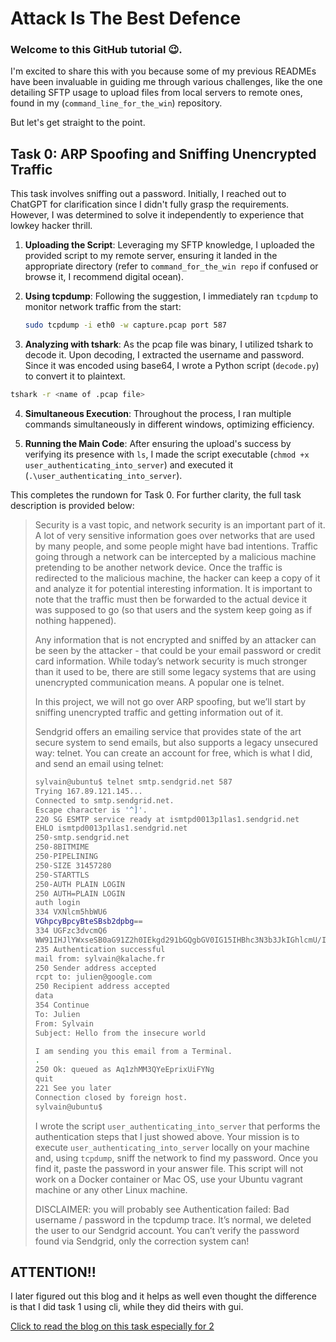 # Attack Is The Best Defence

### Welcome to this GitHub tutorial 😉. 

I'm excited to share this with you because some of my previous READMEs have been invaluable in guiding me through various challenges, like the one detailing SFTP usage to upload files from local servers to remote ones, found in my (`command_line_for_the_win`) repository.

But let's get straight to the point.

## Task 0: ARP Spoofing and Sniffing Unencrypted Traffic

This task involves sniffing out a password. Initially, I reached out to ChatGPT for clarification since I didn't fully grasp the requirements. However, I was determined to solve it independently to experience that lowkey hacker thrill.

1. **Uploading the Script**: Leveraging my SFTP knowledge, I uploaded the provided script to my remote server, ensuring it landed in the appropriate directory (refer to `command_for_the_win repo` if confused or browse it, I recommend digital ocean).

2. **Using tcpdump**: Following the suggestion, I immediately ran `tcpdump` to monitor network traffic from the start:

    ```bash
    sudo tcpdump -i eth0 -w capture.pcap port 587
    ```

3. **Analyzing with tshark**: As the pcap file was binary, I utilized tshark to decode it. Upon decoding, I extracted the username and password. Since it was encoded using base64, I wrote a Python script (`decode.py`) to convert it to plaintext.

```bash
tshark -r <name of .pcap file>
```
4. **Simultaneous Execution**: Throughout the process, I ran multiple commands simultaneously in different windows, optimizing efficiency.

5. **Running the Main Code**: After ensuring the upload's success by verifying its presence with `ls`, I made the script executable (`chmod +x user_authenticating_into_server`) and executed it (`.\user_authenticating_into_server`).

This completes the rundown for Task 0. For further clarity, the full task description is provided below:

> Security is a vast topic, and network security is an important part of it. A lot of very sensitive information goes over networks that are used by many people, and some people might have bad intentions. Traffic going through a network can be intercepted by a malicious machine pretending to be another network device. Once the traffic is redirected to the malicious machine, the hacker can keep a copy of it and analyze it for potential interesting information. It is important to note that the traffic must then be forwarded to the actual device it was supposed to go (so that users and the system keep going as if nothing happened).
>
> Any information that is not encrypted and sniffed by an attacker can be seen by the attacker - that could be your email password or credit card information. While today’s network security is much stronger than it used to be, there are still some legacy systems that are using unencrypted communication means. A popular one is telnet.
>
> In this project, we will not go over ARP spoofing, but we’ll start by sniffing unencrypted traffic and getting information out of it.
>
> Sendgrid offers an emailing service that provides state of the art secure system to send emails, but also supports a legacy unsecured way: telnet. You can create an account for free, which is what I did, and send an email using telnet:
>
> ```bash
> sylvain@ubuntu$ telnet smtp.sendgrid.net 587
> Trying 167.89.121.145...
> Connected to smtp.sendgrid.net.
> Escape character is '^]'.
> 220 SG ESMTP service ready at ismtpd0013p1las1.sendgrid.net
> EHLO ismtpd0013p1las1.sendgrid.net
> 250-smtp.sendgrid.net
> 250-8BITMIME
> 250-PIPELINING
> 250-SIZE 31457280
> 250-STARTTLS
> 250-AUTH PLAIN LOGIN
> 250 AUTH=PLAIN LOGIN
> auth login
> 334 VXNlcm5hbWU6
> VGhpcyBpcyBteSBsb2dpbg==
> 334 UGFzc3dvcmQ6
> WW91IHJlYWxseSB0aG91Z2h0IEkgd291bGQgbGV0IG15IHBhc3N3b3JkIGhlcmU/ISA6RA==
> 235 Authentication successful
> mail from: sylvain@kalache.fr
> 250 Sender address accepted
> rcpt to: julien@google.com
> 250 Recipient address accepted
> data
> 354 Continue
> To: Julien
> From: Sylvain
> Subject: Hello from the insecure world
>
> I am sending you this email from a Terminal.
> .
> 250 Ok: queued as Aq1zhMM3QYeEprixUiFYNg
> quit
> 221 See you later
> Connection closed by foreign host.
> sylvain@ubuntu$
> ```
>
> I wrote the script `user_authenticating_into_server` that performs the authentication steps that I just showed above. Your mission is to execute `user_authenticating_into_server` locally on your machine and, using `tcpdump`, sniff the network to find my password. Once you find it, paste the password in your answer file. This script will not work on a Docker container or Mac OS, use your Ubuntu vagrant machine or any other Linux machine.
>
> DISCLAIMER: you will probably see Authentication failed: Bad username / password in the tcpdump trace. It’s normal, we deleted the user to our Sendgrid account. You can’t verify the password found via Sendgrid, only the correction system can!


## ATTENTION!!
I later figured out this blog and it helps as well even thought the difference is that I did task 1 using cli, while they did theirs with gui.

[Click to read the blog on this task especially for 2](https://medium.com/@polalekan/attack-is-the-best-defense-password-cracking-with-network-sniffing-and-dictionary-attack-72fbbf0aa272)
